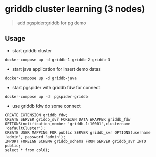 # griddb cluster learning (3 nodes)

> add pgspider:griddb for pg demo

## Usage

* start griddb cluster

```code
docker-compose up -d griddb-1 griddb-2 griddb-3
```

* start java application for insert demo datas

```code
docker-compose up -d griddb-java
```

* start pgspider with griddb fdw for connect

```code
docker-compose up -d  pgspider-griddb
```

* use griddb fdw do some connect

```code
CREATE EXTENSION griddb_fdw;
CREATE SERVER griddb_svr FOREIGN DATA WRAPPER griddb_fdw OPTIONS(notification_member 'griddb-1:10001',clustername 'defaultCluster');
CREATE USER MAPPING FOR public SERVER griddb_svr OPTIONS(username 'admin', password 'admin');
IMPORT FOREIGN SCHEMA griddb_schema FROM SERVER griddb_svr INTO public;
select * from col01;
```